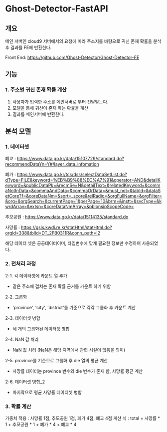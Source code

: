 # Ghost-Detector-FastAPI

## 개요
메인 서버인 cloud9 서버에서의 요청에 따라 주소지를 바탕으로 귀신 존재 확률을 분석 후 결과를 FE에 반환한다.

Front End: <https://github.com/Ghost-Detector/Ghost-Detector-FE>

## 기능
### 1. 주소별 귀신 존재 확률 계산
1. 사용자가 입력한 주소를 메인서버로 부터 전달받는다.
2. 모델을 통해 귀신이 존재 하는 확률을 계산
3. 결과를 메인서버에 반환한다.

## 분석 모델
### 1. 데이터셋
폐교 : https://www.data.go.kr/data/15107729/standard.do?recommendDataYn=Y#/layer_data_infomation

폐가 : https://www.data.go.kr/tcs/dss/selectDataSetList.do?dType=FILE&keyword=%EB%B9%88%EC%A7%91&operator=AND&detailKeyword=&publicDataPk=&recmSe=N&detailText=&relatedKeyword=&commaNotInData=&commaAndData=&commaOrData=&must_not=&tabId=&dataSetCoreTf=&coreDataNm=&sort=_score&relRadio=&orgFullName=&orgFilter=&org=&orgSearch=&currentPage=1&perPage=10&brm=&instt=&svcType=&kwrdArray=&extsn=&coreDataNmArray=&pblonsipScopeCode=

추모공원 : https://www.data.go.kr/data/15114135/standard.do

사망률 : https://gsis.kwdi.re.kr/statHtml/statHtml.do?orgId=338&tblId=DT_2FB0311R&conn_path=I2

해당 데이터 셋은 공공데이터이며, 타입변수에 맞게 필요한 정보만 수정하여 사용되었다. 

### 2. 전처리 과정
2-1. 각 데이터셋에 카운트 열 추가

- 같은 주소에 겹치는 존재 확률 근거를 카운트 하기 위함

2-2. 그룹화

- 'province', 'city', 'district'를 기준으로 각각 그룹화 후 카운트 계산

2-3. 데이터셋 병합

- 세 개의 그룹화된 데이터셋 병합

2-4. NaN 값 처리

- NaN 값 처리 (NaN은 해당 지역에서 관련 시설이 없음을 의미)

2-5. province를 기준으로 그룹화 후 die 열의 평균 계산

- 사망률 데이터는 province 변수와 die 변수가 존재 함, 사망률 평균 계산

2-6. 데이터셋 병합_2

- 마지막으로 평균 사망률 데이터셋 병합 

### 3. 확률 계산
가중치 적용 : 사망률 1점, 추모공원 1점, 폐가 4점, 폐교 4점
계산 식 : total = 사망률 * 1 + 추모공원 * 1 + 폐가 * 4 + 폐교 * 4
